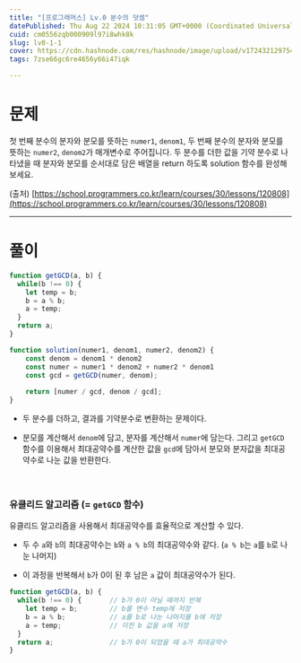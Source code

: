 ```yaml
---
title: "[프로그래머스] Lv.0 분수의 덧셈"
datePublished: Thu Aug 22 2024 10:31:05 GMT+0000 (Coordinated Universal Time)
cuid: cm0556zqb000909l97i8whk8k
slug: lv0-1-1
cover: https://cdn.hashnode.com/res/hashnode/image/upload/v1724321297543/e3898671-0ab2-406c-9fac-e1bfa05e5f91.png
tags: 7zse66gc6re4656y66i47iqk

---
```


# 문제

첫 번째 분수의 분자와 분모를 뜻하는 `numer1`, `denom1`, 두 번째 분수의 분자와 분모를 뜻하는 `numer2`, `denom2`가 매개변수로 주어집니다. 두 분수를 더한 값을 기약 분수로 나타냈을 때 분자와 분모를 순서대로 담은 배열을 return 하도록 solution 함수를 완성해보세요.

(출처) [https://school.programmers.co.kr/learn/courses/30/lessons/120808](https://school.programmers.co.kr/learn/courses/30/lessons/120808)

---

# 풀이

```jsx
function getGCD(a, b) {
  while(b !== 0) {
    let temp = b;
    b = a % b;
    a = temp;
  }
  return a;
}

function solution(numer1, denom1, numer2, denom2) {
    const denom = denom1 * denom2
    const numer = numer1 * denom2 + numer2 * denom1
    const gcd = getGCD(numer, denom);
        
    return [numer / gcd, denom / gcd];
}
```

* 두 분수를 더하고, 결과를 기약분수로 변환하는 문제이다.
    
* 분모를 계산해서 `denom`에 담고, 분자를 계산해서 `numer`에 담는다. 그리고 `getGCD` 함수를 이용해서 최대공약수를 계산한 값을 `gcd`에 담아서 분모와 분자값을 최대공약수로 나눈 값을 반환한다.
    

ㅤ

### 유클리드 알고리즘 (= `getGCD` 함수)

유클리드 알고리즘을 사용해서 최대공약수를 효율적으로 계산할 수 있다.

* 두 수 `a`와 `b`의 최대공약수는 `b`와 `a % b`의 최대공약수와 같다. (`a % b`는 `a`를 `b`로 나눈 나머지)
    
* 이 과정을 반복해서 `b`가 0이 된 후 남은 `a` 값이 최대공약수가 된다.
    

```javascript
function getGCD(a, b) {
  while(b !== 0) {       // b가 0이 아닐 때까지 반복
    let temp = b;        // b를 변수 temp에 저장
    b = a % b;           // a를 b로 나눈 나머지를 b에 저장
    a = temp;            // 이전 b 값을 a에 저장
  }
  return a;              // b가 0이 되었을 때 a가 최대공약수
}
```